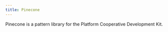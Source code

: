 ```yaml
---
title: Pinecone
---
```


Pinecone is a pattern library for the Platform Cooperative Development Kit.
